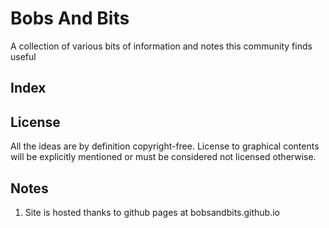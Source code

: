 # Bobs And Bits
A collection of various bits of information and notes this community finds useful

## Index


## License 
All the ideas are by definition copyright-free. License to graphical contents will be explicitly mentioned or must be considered not licensed otherwise. 

## Notes
1. Site is hosted thanks to github pages at bobsandbits.github.io

